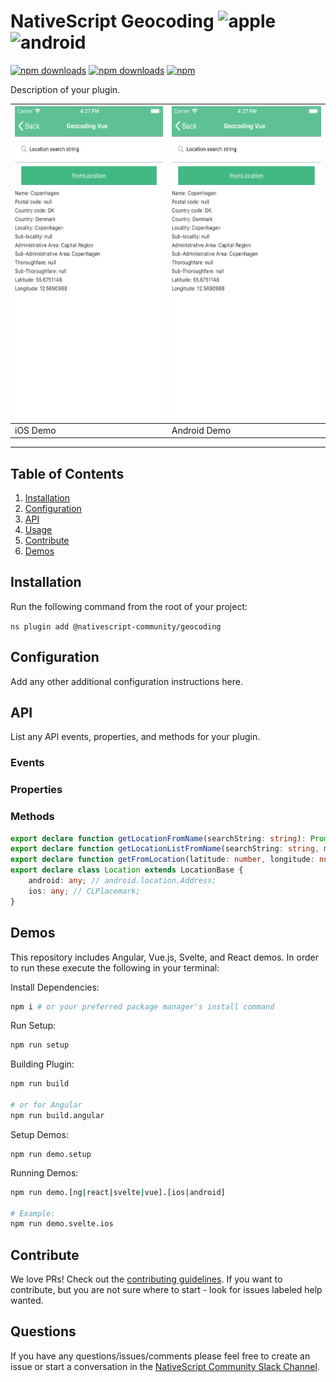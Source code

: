 # NativeScript Geocoding ![apple](https://cdn3.iconfinder.com/data/icons/picons-social/57/16-apple-32.png) ![android](https://cdn4.iconfinder.com/data/icons/logos-3/228/android-32.png)


[![npm downloads](https://img.shields.io/npm/dm/@nativescript-community/geocoding.svg)](https://www.npmjs.com/package/@nativescript-community/geocoding)
[![npm downloads](https://img.shields.io/npm/dt/@nativescript-community/geocoding.svg)](https://www.npmjs.com/package/@nativescript-community/geocoding)
[![npm](https://img.shields.io/npm/v/@nativescript-community/geocoding.svg)](https://www.npmjs.com/package/@nativescript-community/geocoding)

Description of your plugin.

| <img src="images/demo-ios.png " height="500" /> | <img src="images/demo-android.png" height="500" /> |
| --- | ----------- |
| iOS Demo | Android Demo |

---
## Table of Contents
1. [Installation](#installation)
2. [Configuration](#configuration)
3. [API](#api)
4. [Usage](#usage)
9. [Contribute](#contribute)
10. [Demos](#demos)

## Installation
Run the following command from the root of your project:

`ns plugin add @nativescript-community/geocoding`

## Configuration

Add any other additional configuration instructions here.

## API

List any API events, properties, and methods for your plugin.
### Events

### Properties

### Methods

```ts
export declare function getLocationFromName(searchString: string): Promise<Location>;
export declare function getLocationListFromName(searchString: string, maxResCount?: number): Promise<Location[]>;
export declare function getFromLocation(latitude: number, longitude: number, maxResCount?: number): Promise<Location[]>;
export declare class Location extends LocationBase {
    android: any; // android.location.Address;
    ios: any; // CLPlacemark;
}
```

## Demos
This repository includes Angular, Vue.js, Svelte, and React demos. In order to run these execute the following in your terminal:

Install Dependencies:
```bash
npm i # or your preferred package manager's install command
```

Run Setup:
```bash
npm run setup
```

Building Plugin:
```bash
npm run build

# or for Angular
npm run build.angular
```

Setup Demos:
```
npm run demo.setup
```

Running Demos:
```bash
npm run demo.[ng|react|svelte|vue].[ios|android]

# Example:
npm run demo.svelte.ios
```

## Contribute
We love PRs! Check out the [contributing guidelines](CONTRIBUTING.md). If you want to contribute, but you are not sure where to start - look for issues labeled help wanted.

## Questions

If you have any questions/issues/comments please feel free to create an issue or start a conversation in the [NativeScript Community Slack Channel](https://nativescriptcommunity.slack.com/).
